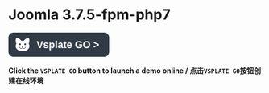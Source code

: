 # Joomla 3.7.5-fpm-php7

<a href="https://www.vsplate.com/?docker-compose=https://github.com/vsplate/dcenvs/joomla/3.7.5-fpm-php7"><img alt="VSPLATE GO" src="https://raw.githubusercontent.com/vsplate/images/master/vsgo_btn.png" width="200px"></a>

**Click the `VSPLATE GO` button to launch a demo online / 点击`VSPLATE GO`按钮创建在线环境**